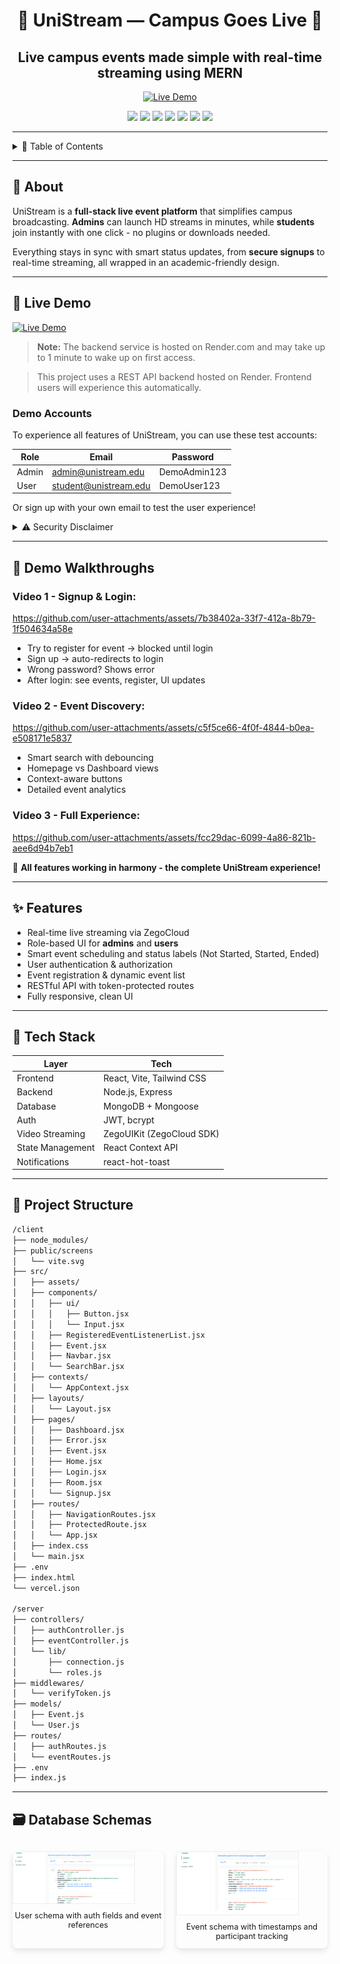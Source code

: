 <div align="center">

# 🎥 UniStream — Campus Goes Live 🎥

## Live campus events made simple with real-time streaming using MERN

[![Live Demo](https://img.shields.io/badge/🚀_Live_Demo-FF6B6B?style=for-the-badge&logo=vercel&logoColor=white)](https://your-deployed-demo.vercel.app)

![](https://img.shields.io/badge/React-20232A?style=for-the-badge&logo=react&logoColor=61DAFB)
![](https://img.shields.io/badge/JavaScript-F7DF1E?style=for-the-badge&logo=JavaScript&logoColor=white)
![](https://img.shields.io/badge/Node.js-339933?style=for-the-badge&logo=nodedotjs&logoColor=white)
![](https://img.shields.io/badge/Express.js-000000?style=for-the-badge&logo=express&logoColor=white)
![](https://img.shields.io/badge/MongoDB-47A248?style=for-the-badge&logo=mongodb&logoColor=white)
![](https://img.shields.io/badge/Tailwind_CSS-38B2AC?style=for-the-badge&logo=tailwind-css&logoColor=white)
![](https://img.shields.io/badge/ZegoCloud-005FFF?style=for-the-badge&logo=zeit&logoColor=white)

</div>

---

<details>
<summary>📜 Table of Contents</summary>

- [📖 About](#-about)
- [🚀 Live Demo](#-live-demo)
- [🎥 Demo Walkthroughs](#-demo-walkthroughs)
- [✨ Features](#-features)
- [🧩 Tech Stack](#-tech-stack)
- [📂 Project Structure](#-project-structure)
- [🚀 Getting Started](#-getting-started)
- [🗃️ Database Schemas](#-database-schemas)

</details>

---

## 📖 About

UniStream is a **full-stack live event platform** that simplifies campus broadcasting. **Admins** can launch HD streams in minutes, while **students** join instantly with one click - no plugins or downloads needed.

Everything stays in sync with smart status updates, from **secure signups** to real-time streaming, all wrapped in an academic-friendly design.

---

## 🚀 Live Demo

[![Live Demo](https://img.shields.io/badge/🚀_Live_Demo-FF6B6B?style=for-the-badge&logo=vercel&logoColor=white)](https://uni-stream.vercel.app)

> **Note:** The backend service is hosted on Render.com and may take up to 1 minute to wake up on first access.

> This project uses a REST API backend hosted on Render. Frontend users will experience this automatically.

### Demo Accounts

To experience all features of UniStream, you can use these test accounts:

| Role  | Email                 | Password     |
| ----- | --------------------- | ------------ |
| Admin | admin@unistream.edu   | DemoAdmin123 |
| User  | student@unistream.edu | DemoUser123  |

Or sign up with your own email to test the user experience!

<details>
<summary>⚠️ Security Disclaimer</summary>
  
This demo uses mock data with restricted permissions. For open-source self-hosting, please clone the repository and configure your own credentials.
</details>

---

## 🎥 Demo Walkthroughs

### **Video 1 - Signup & Login:**

https://github.com/user-attachments/assets/7b38402a-33f7-412a-8b79-1f504634a58e

- Try to register for event → blocked until login
- Sign up → auto-redirects to login
- Wrong password? Shows error
- After login: see events, register, UI updates

### **Video 2 - Event Discovery:**

https://github.com/user-attachments/assets/c5f5ce66-4f0f-4844-b0ea-e508171e5837

- Smart search with debouncing
- Homepage vs Dashboard views
- Context-aware buttons
- Detailed event analytics

### **Video 3 - Full Experience:**

https://github.com/user-attachments/assets/fcc29dac-6099-4a86-821b-aee6d94b7eb1

🚀 **All features working in harmony - the complete UniStream experience!**

---

## ✨ Features

- Real-time live streaming via ZegoCloud
- Role-based UI for **admins** and **users**
- Smart event scheduling and status labels (Not Started, Started, Ended)
- User authentication & authorization
- Event registration & dynamic event list
- RESTful API with token-protected routes
- Fully responsive, clean UI

---

## 🧩 Tech Stack

| Layer            | Tech                      |
| ---------------- | ------------------------- |
| Frontend         | React, Vite, Tailwind CSS |
| Backend          | Node.js, Express          |
| Database         | MongoDB + Mongoose        |
| Auth             | JWT, bcrypt               |
| Video Streaming  | ZegoUIKit (ZegoCloud SDK) |
| State Management | React Context API         |
| Notifications    | react-hot-toast           |

---

## 📂 Project Structure

```bash
/client
├── node_modules/
├── public/screens
│   └── vite.svg
├── src/
│   ├── assets/
│   ├── components/
│   │   ├── ui/
│   │   │   ├── Button.jsx
│   │   │   └── Input.jsx
│   │   ├── RegisteredEventListenerList.jsx
│   │   ├── Event.jsx
│   │   ├── Navbar.jsx
│   │   └── SearchBar.jsx
│   ├── contexts/
│   │   └── AppContext.jsx
│   ├── layouts/
│   │   └── Layout.jsx
│   ├── pages/
│   │   ├── Dashboard.jsx
│   │   ├── Error.jsx
│   │   ├── Event.jsx
│   │   ├── Home.jsx
│   │   ├── Login.jsx
│   │   ├── Room.jsx
│   │   └── Signup.jsx
│   ├── routes/
│   │   ├── NavigationRoutes.jsx
│   │   ├── ProtectedRoute.jsx
│   │   └── App.jsx
│   ├── index.css
│   └── main.jsx
├── .env
├── index.html
└── vercel.json

/server
├── controllers/
│   ├── authController.js
│   ├── eventController.js
│   └── lib/
│       ├── connection.js
│       └── roles.js
├── middlewares/
│   └── verifyToken.js
├── models/
│   ├── Event.js
│   └── User.js
├── routes/
│   ├── authRoutes.js
│   └── eventRoutes.js
├── .env
├── index.js
```

---

## 🗃️ Database Schemas

<div style="display: grid; grid-template-columns: repeat(2, 1fr); gap: 20px; margin: 30px 0;">

  <div style="border-radius: 8px; overflow: hidden; box-shadow: 0 4px 8px rgba(0,0,0,0.1);">
    <img src="client/public/screens/user-schema.png" alt="User database schema" style="width:80%; border: 1px solid #eee;"/>
    <p style="text-align: center; margin-top: 8px; font-size: 0.9em;">User schema with auth fields and event references</p>
  </div>

  <div style="border-radius: 8px; overflow: hidden; box-shadow: 0 4px 8px rgba(0,0,0,0.1);">
    <img src="client/public/screens/event-schema.png" alt="Event database schema" style="width:80%; border: 1px solid #eee;"/>
    <p style="text-align: center; margin-top: 8px; font-size: 0.9em;">Event schema with timestamps and participant tracking</p>
  </div>

</div>
